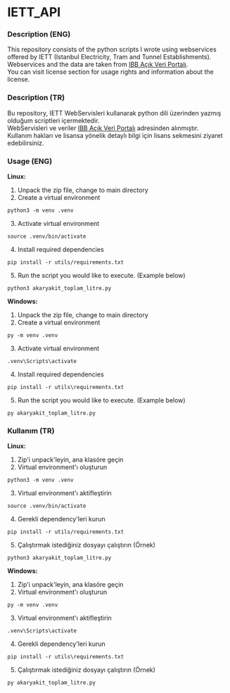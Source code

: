 # IETT_API
### Description (ENG)
This repository consists of the python scripts I wrote using webservices offered by IETT (Istanbul Electricity, Tram and Tunnel Establishments).  
Webservices and the data are taken from [IBB Açık Veri Portalı](https://data.ibb.gov.tr/).  
You can visit license section for usage rights and information about the license.  
  
  
### Description (TR)
Bu repository, IETT WebServisleri kullanarak python dili üzerinden yazmış olduğum scriptleri içermektedir.  
WebServisleri ve veriler [IBB Açık Veri Portalı](https://data.ibb.gov.tr/) adresinden alınmıştır.  
Kullanım hakları ve lisansa yönelik detaylı bilgi için lisans sekmesini ziyaret edebilirsiniz.  
  
  
### Usage (ENG)
**Linux:**  
1. Unpack the zip file, change to main directory  
2. Create a virtual environment  
```
python3 -m venv .venv
```
3. Activate virtual environment  
```
source .venv/bin/activate
```
4. Install required dependencies  
```
pip install -r utils/requirements.txt
```
5. Run the script you would like to execute. (Example below)  
```
python3 akaryakit_toplam_litre.py
```
  
**Windows:**  
1. Unpack the zip file, change to main directory  
2. Create a virtual environment  
```
py -m venv .venv
```
3. Activate virtual environment  
```
.venv\Scripts\activate
```
4. Install required dependencies  
```
pip install -r utils\requirements.txt
```
5. Run the script you would like to execute. (Example below)  
```
py akaryakit_toplam_litre.py
```
  
  
### Kullanım (TR)
**Linux:**  
1. Zip'i unpack'leyin, ana klasöre geçin  
2. Virtual environment'ı oluşturun  
```
python3 -m venv .venv
```
3. Virtual environment'ı aktifleştirin  
```
source .venv/bin/activate
```
4. Gerekli dependency'leri kurun  
```
pip install -r utils/requirements.txt
```
5. Çalıştırmak istediğiniz dosyayı çalıştırın (Örnek)  
```
python3 akaryakit_toplam_litre.py
```
  
**Windows:**  
1. Zip'i unpack'leyin, ana klasöre geçin  
2. Virtual environment'ı oluşturun  
```
py -m venv .venv
```
3. Virtual environment'ı aktifleştirin  
```
.venv\Scripts\activate
```
4. Gerekli dependency'leri kurun  
```
pip install -r utils\requirements.txt
```
5. Çalıştırmak istediğiniz dosyayı çalıştırın (Örnek)  
```
py akaryakit_toplam_litre.py
```
